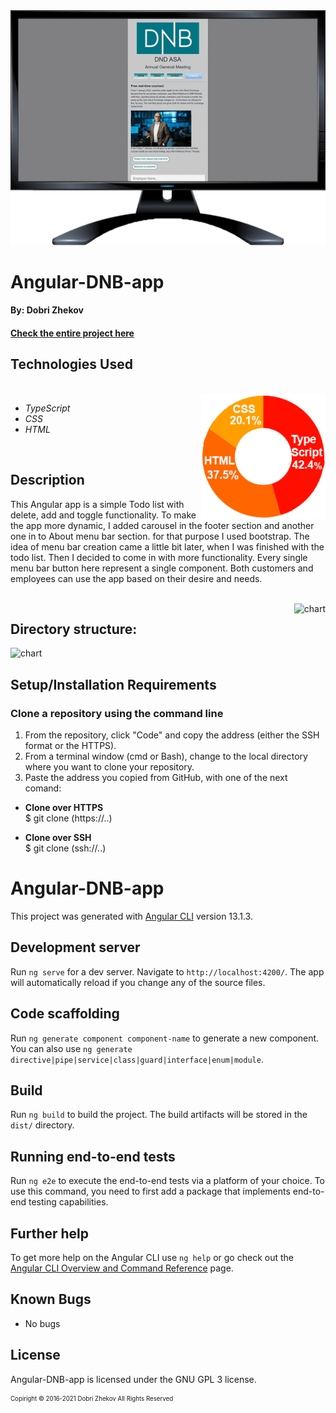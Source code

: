 <img align="justify" alt="chart" width="950px" src="https://github.com/zhekovdobri/Angular-DNB-app/blob/main/src/assets/images/Angular-DNB-app1200px.gif">

# Angular-DNB-app

#### By: Dobri Zhekov

#### [<ins>Check the entire project here</ins>](https://zhekovdobri.github.io/Angular-DNB-app/)

## Technologies Used

<div class=pull-left>

</div>
&nbsp;&nbsp;&nbsp;&nbsp;&nbsp;&nbsp;&nbsp;&nbsp;&nbsp;&nbsp;&nbsp;&nbsp;&nbsp;&nbsp;&nbsp;
<div class=pull-right>
<img align="right" alt="chart" height="200px" src="https://github.com/zhekovdobri/Angular-DNB-app/blob/main/src/assets/images/Angular-DNB-app%20language%20chart.png">
</div>

* _TypeScript_
* _CSS_
* _HTML_

<br />

## Description
This Angular app is a simple Todo list with delete, add and toggle functionality. To make the app more dynamic, I added carousel in the footer section and another one in to About menu bar section. for that purpose I used bootstrap. The idea of menu bar creation came a little bit later, when I was finished with the todo list. Then I decided to come in with more functionality. Every single menu bar button here represent a single component. Both customers and employees can use the app based on their desire and needs.     

</div>
&nbsp;&nbsp;&nbsp;&nbsp;&nbsp;&nbsp;&nbsp;&nbsp;&nbsp;&nbsp;&nbsp;&nbsp;&nbsp;&nbsp;&nbsp;
<div class=pull-right>
<img align="right" alt="chart" height="100px" src="https://github.com/zhekovdobri/Angular-project-DNB/blob/main/src/assets/images/Directory_structure_logo.png">
</div>

## Directory structure:

<img alt="chart" src="https://github.com/zhekovdobri/Angular-project-DNB/blob/main/src/assets/images/DNB%20directory%20structure.png">

## Setup/Installation Requirements

### Clone a repository using the command line 

1. From the repository, click "Code" and copy the address (either the SSH format or the HTTPS). 
2. From a terminal window (cmd or Bash), change to the local directory where you want to clone your repository.
3. Paste the address you copied from GitHub, with one of the next comand:

* **Clone over HTTPS**<br>
  $ git clone (https://..)
  
* **Clone over SSH**<br>
  $ git clone (ssh://..)

# Angular-DNB-app

This project was generated with [Angular CLI](https://github.com/angular/angular-cli) version 13.1.3.

## Development server

Run `ng serve` for a dev server. Navigate to `http://localhost:4200/`. The app will automatically reload if you change any of the source files.

## Code scaffolding

Run `ng generate component component-name` to generate a new component. You can also use `ng generate directive|pipe|service|class|guard|interface|enum|module`.

## Build

Run `ng build` to build the project. The build artifacts will be stored in the `dist/` directory.

## Running end-to-end tests

Run `ng e2e` to execute the end-to-end tests via a platform of your choice. To use this command, you need to first add a package that implements end-to-end testing capabilities.

## Further help

To get more help on the Angular CLI use `ng help` or go check out the [Angular CLI Overview and Command Reference](https://angular.io/cli) page.

## Known Bugs

* No bugs

## License


Angular-DNB-app is licensed under the GNU GPL 3 license.

<sub><sup>Copiright © 2016-2021 Dobri Zhekov All Rights Reserved</sup></sub>
